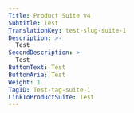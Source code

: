 ```yaml
---
Title: Product Suite v4
Subtitle: Test
TranslationKey: test-slug-suite-1
Description: >-
  Test
SecondDescription: >-
  Test
ButtonText: Test
ButtonAria: Test
Weight: 1
TagID: Test-tag-suite-1
LinkToProductSuite: Test
---
```


